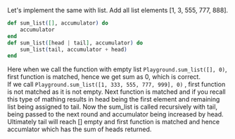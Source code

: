 Let's implement the same with list.
Add all list elements [1, 3, 555, 777, 888].
```elixir
def sum_list([], accumulator) do
    accumulator
end
def sum_list([head | tail], accumulator) do
    sum_list(tail, accumulator + head)
end
```
Here when we call the function with empty list `Playground.sum_list([], 0)`, first function is matched, hence we get sum as 0, which is correct.  
If we call  `Playground.sum_list([1, 333, 555, 777, 999], 0)` , first function is not matched as it is not empty. Next function is matched and if you recall this type of mathing results in head being the first element and remaining list being assigned to tail. Now the sum_list is called recursively with tail, being passed to the next round and accumulator being increased by head. Ultimately tail will reach [] empty and first function is matched and hence accumlator which has the sum of heads returned.